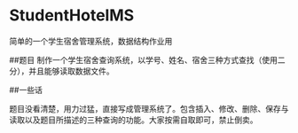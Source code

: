# StudentHotelMS
简单的一个学生宿舍管理系统，数据结构作业用

##题目
制作一个学生宿舍查询系统，以学号、姓名、宿舍三种方式查找（使用二分），并且能够读取数据文件。

##一些话

题目没看清楚，用力过猛，直接写成管理系统了。包含插入、修改、删除、保存与读取以及题目所描述的三种查询的功能。大家按需自取即可，禁止倒卖。
